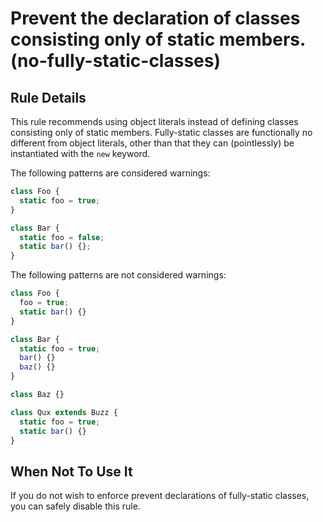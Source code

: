 # Prevent the declaration of classes consisting only of static members. (no-fully-static-classes)

## Rule Details

This rule recommends using object literals instead of defining classes consisting only of static members. Fully-static classes are functionally no different from object literals, other than that they can (pointlessly) be instantiated with the `new` keyword.

The following patterns are considered warnings:

```js
class Foo {
  static foo = true;
}

class Bar {
  static foo = false;
  static bar() {};
}
```

The following patterns are not considered warnings:

```js
class Foo {
  foo = true;
  static bar() {}
}

class Bar {
  static foo = true;
  bar() {}
  baz() {}
}

class Baz {}

class Qux extends Buzz {
  static foo = true;
  static bar() {}
}
```

## When Not To Use It

If you do not wish to enforce prevent declarations of fully-static classes, you can safely disable this rule.
